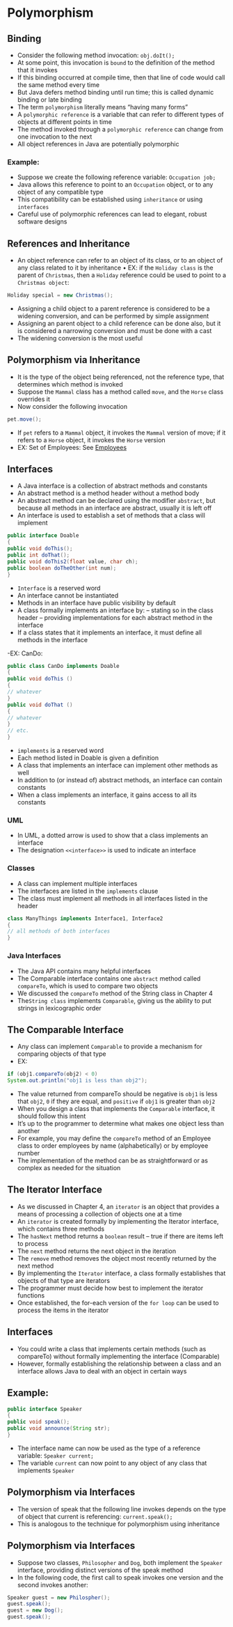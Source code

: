 # Polymorphism

## Binding

- Consider the following method invocation: `obj.doIt();`
- At some point, this invocation is `bound` to the definition of the method that it invokes
- If this binding occurred at compile time, then that line of code would call the same method every time
- But Java defers method binding until run time; this is called dynamic binding or late binding
- The term `polymorphism` literally means “having many forms”
- A `polymorphic reference` is a variable that can refer to different types of objects at different points in time
- The method invoked through a `polymorphic reference` can change from one invocation to the next
- All object references in Java are potentially polymorphic

### Example:

- Suppose we create the following reference variable:
  `Occupation job;`
- Java allows this reference to point to an `Occupation` object, or to any object of any compatible type
- This compatibility can be established using `inheritance` or using `interfaces`
- Careful use of polymorphic references can lead to elegant, robust software designs

## References and Inheritance

- An object reference can refer to an object of its class, or to an object of any class related to it by
  inheritance
  • EX: if the `Holiday class` is the parent of `Christmas`, then a `Holiday` reference could be used to point to a `Christmas object`:

```java
Holiday special = new Christmas();
```

- Assigning a child object to a parent reference is considered to be a widening conversion, and can be performed by simple assignment
- Assigning an parent object to a child reference can be done also, but it is considered a narrowing conversion and must be done with a cast
- The widening conversion is the most useful

## Polymorphism via Inheritance

- It is the type of the object being referenced, not the reference type, that determines which
  method is invoked
- Suppose the `Mammal` class has a method called `move`, and the `Horse` class overrides it
- Now consider the following invocation

```java
pet.move();
```

- If `pet` refers to a `Mammal` object, it invokes the `Mammal` version of move; if it refers to a `Horse` object, it invokes the `Horse` version
- EX: Set of Employees: See [Employees](COMP1231/Modules/Module2/Employees.png)

## Interfaces

- A Java interface is a collection of abstract methods and constants
- An abstract method is a method header without a method body
- An abstract method can be declared using the modifier `abstract`, but because all methods in an interface are abstract, usually it is left off
- An interface is used to establish a set of methods that a class will implement

```java
public interface Doable
{
public void doThis();
public int doThat();
public void doThis2(float value, char ch);
public boolean doTheOther(int num);
}
```

- `Interface` is a reserved word
- An interface cannot be instantiated
- Methods in an interface have public visibility by default
- A class formally implements an interface by:
  – stating so in the class header
  – providing implementations for each abstract method in the interface
- If a class states that it implements an interface, it must define all methods in the interface

-EX: CanDo:

```java
public class CanDo implements Doable
{
public void doThis ()
{
// whatever
}
public void doThat ()
{
// whatever
}
// etc.
}
```

- `implements` is a reserved word
- Each method listed in Doable is given a definition
- A class that implements an interface can implement other methods as well
- In addition to (or instead of) abstract methods, an interface can contain constants
- When a class implements an interface, it gains access to all its constants

### UML

- In UML, a dotted arrow is used to show that a class implements an interface
- The designation `<<interface>>` is used to indicate an interface

### Classes

- A class can implement multiple interfaces
- The interfaces are listed in the `implements` clause
- The class must implement all methods in all interfaces listed in the header

```java
class ManyThings implements Interface1, Interface2
{
// all methods of both interfaces
}
```

### Java Interfaces

- The Java API contains many helpful interfaces
- The Comparable interface contains one `abstract` method called `compareTo`, which is used to
  compare two objects
- We discussed the `compareTo` method of the String class in Chapter 4
- The`String class` implements `Comparable`, giving us the ability to put strings in lexicographic order

## The Comparable Interface

- Any class can implement `Comparable` to provide a mechanism for comparing objects of that type
- EX:

```java
if (obj1.compareTo(obj2) < 0)
System.out.println("obj1 is less than obj2");
```

- The value returned from compareTo should be negative is `obj1` is less that `obj2`, `0` if they are equal, and `positive` if `obj1` is greater than `obj2`
- When you design a class that implements the `Comparable` interface, it should follow this intent
- It’s up to the programmer to determine what makes one object less than another
- For example, you may define the `compareTo` method of an Employee class to order employees by name (alphabetically) or by employee number
- The implementation of the method can be as straightforward or as complex as needed for the situation

## The Iterator Interface

- As we discussed in Chapter 4, an `iterator` is an object that provides a means of processing a collection of objects one at a time
- An `iterator` is created formally by implementing the Iterator interface, which contains three
  methods
- The `hasNext` method returns a `boolean` result – true if there are items left to process
- The `next` method returns the next object in the iteration
- The `remove` method removes the object most recently returned by the next method
- By implementing the `Iterator` interface, a class formally establishes that objects of that type are iterators
- The programmer must decide how best to implement the iterator functions
- Once established, the for-each version of the `for loop` can be used to process the items in the iterator

## Interfaces

- You could write a class that implements certain methods (such as compareTo) without formally implementing the interface (Comparable)
- However, formally establishing the relationship between a class and an interface allows Java to deal with an object in certain ways

## Example:

```java
public interface Speaker
{
public void speak();
public void announce(String str);
}
```

- The interface name can now be used as the type of a reference variable: `Speaker current;`
- The variable `current` can now point to any object of any class that implements `Speaker`

## Polymorphism via Interfaces

- The version of speak that the following line invokes depends on the type of object that current is referencing: `current.speak();`
- This is analogous to the technique for polymorphism using inheritance

## Polymorphism via Interfaces

- Suppose two classes, `Philosopher` and `Dog`, both implement the `Speaker` interface, providing distinct versions of the speak method
- In the following code, the first call to speak invokes one version and the second invokes another:

```java
Speaker guest = new Philospher();
guest.speak();
guest = new Dog();
guest.speak();
```
